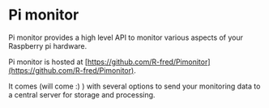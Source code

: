 # Pi monitor
Pi monitor provides a high level API to monitor various aspects of your Raspberry pi hardware.

Pi monitor is hosted at [https://github.com/R-fred/Pimonitor](https://github.com/R-fred/Pimonitor).

It comes (will come :) ) with several options to send your monitoring data to a central server for storage and processing.